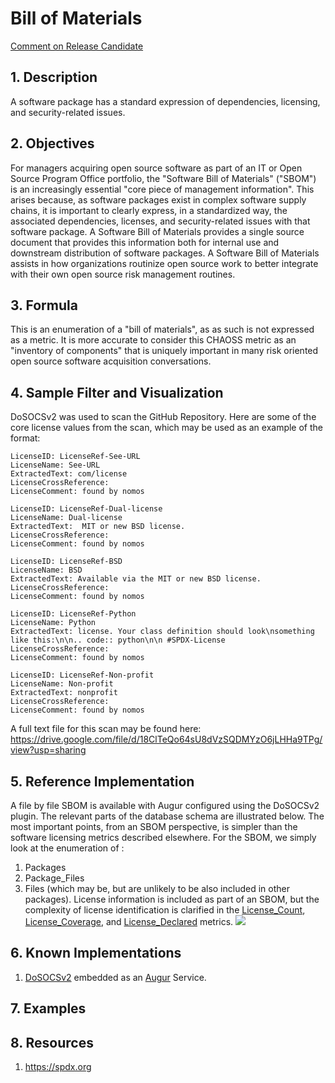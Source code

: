 # Bill of Materials

[Comment on Release Candidate](https://github.com/chaoss/wg-risk/issues/20)

## 1. Description
A software package has a standard expression of dependencies, licensing, and security-related issues.

## 2. Objectives
For managers acquiring open source software as part of an IT or Open Source Program Office portfolio, the "Software Bill of Materials" ("SBOM") is an increasingly essential "core piece of management information".  This arises because, as software packages exist in complex software supply chains, it is important to clearly express, in a standardized way, the associated dependencies, licenses, and security-related issues with that software package. A Software Bill of Materials provides a single source document that provides this information both for internal use and downstream distribution of software packages. A Software Bill of Materials assists in how organizations routinize open source work to better integrate with their own open source risk management routines.

## 3. Formula
This is an enumeration of a "bill of materials", as as such is not expressed as a metric. It is more accurate to consider this CHAOSS metric as an "inventory of components" that is uniquely important in many risk oriented open source software acquisition conversations.

## 4. Sample Filter and Visualization
DoSOCSv2 was used to scan the GitHub Repository. Here are some of the core license values from the scan, which may be used as an example of the format:
```
LicenseID: LicenseRef-See-URL
LicenseName: See-URL
ExtractedText: com/license
LicenseCrossReference:
LicenseComment: found by nomos

LicenseID: LicenseRef-Dual-license
LicenseName: Dual-license
ExtractedText:  MIT or new BSD license.
LicenseCrossReference:
LicenseComment: found by nomos

LicenseID: LicenseRef-BSD
LicenseName: BSD
ExtractedText: Available via the MIT or new BSD license.
LicenseCrossReference:
LicenseComment: found by nomos

LicenseID: LicenseRef-Python
LicenseName: Python
ExtractedText: license. Your class definition should look\nsomething like this:\n\n.. code:: python\n\n #SPDX-License
LicenseCrossReference:
LicenseComment: found by nomos

LicenseID: LicenseRef-Non-profit
LicenseName: Non-profit
ExtractedText: nonprofit
LicenseCrossReference:
LicenseComment: found by nomos
```
A full text file for this scan may be found here:
https://drive.google.com/file/d/18ClTeQo64sU8dVzSQDMYzO6jLHHa9TPg/view?usp=sharing


## 5. Reference Implementation
A file by file SBOM is available with Augur configured using the DoSOCSv2 plugin.  The relevant parts of the database schema are illustrated below. The most important points, from an SBOM perspective, is simpler than the software licensing metrics described elsewhere.  For the SBOM, we simply look at the enumeration of :
1. Packages
2. Package_Files
3. Files (which may be, but are unlikely to be also included in other packages).
License information is included as part of an SBOM, but the complexity of license identification is clarified in the [License_Count](https://github.com/chaoss/wg-risk/blob/master/metrics/License_Count.md), [License_Coverage](https://github.com/chaoss/wg-risk/blob/master/metrics/License_Coverage.md), and [License_Declared](https://github.com/chaoss/wg-risk/blob/master/metrics/License_Declared.md) metrics.
![](https://github.com/chaoss/wg-risk/blob/master/metrics/images/SBOM.png)

## 6. Known Implementations
1. [DoSOCSv2](https://github.com/DoSOCSv2/DoSOCSv2) embedded as an [Augur](https://github.com/chaoss/augur) Service.

## 7. Examples

## 8. Resources
1. https://spdx.org  
